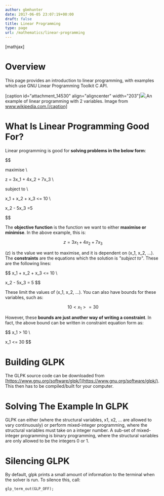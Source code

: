 ```yaml
---
author: gbmhunter
date: 2017-06-05 23:07:19+00:00
draft: false
title: Linear Programming
type: page
url: /mathematics/linear-programming
---
```


[mathjax]




# Overview




This page provides an introduction to linear programming, with examples which use GNU Linear Programming Toolkit C API.



[caption id="attachment_14530" align="aligncenter" width="203"][![](/images/2017/06/linear-programming-example-2d-graph-feasible-region-wikipedia.png)
](/images/2017/06/linear-programming-example-2d-graph-feasible-region-wikipedia.png) An example of linear programming with 2 variables. Image from www.wikipedia.com.[/caption]



# What Is Linear Programming Good For?




Linear programming is good for **solving problems in the below form**:




$$  

 maximise \\  

 z = 3x_1 + 4x_2 + 7x_3 \\  

 subject to \\  

 x_1 + x_2 + x_3 <= 10 \\  

 x_2 - 5x_3 =5  

 $$




The **objective function** is the function we want to either **maximise or minimise**. In the above example, this is:




$$ z = 3x_1 + 4x_2 + 7x_3 $$




\(z\) is the value we want to maximise, and it is dependent on \(x_1, x_2, ...\). The **constraints** are the equations which the solution is _"subject to"_. These are the following lines:




$$ x_1 + x_2 + x_3 <= 10 \\  

 x_2 - 5x_3 = 5 $$




These limit the values of \(x_1, x_2, ...\). You can also have bounds for these variables, such as:




$$ 10 < x_1 >= 30 $$




However, these **bounds are just another way of writing a constraint**. In fact, the above bound can be written in constraint equation form as:




$$ x_1 > 10 \\  

 x_1 <= 30 $$




# Building GLPK




The GLPK source code can be downloaded from [https://www.gnu.org/software/glpk/](https://www.gnu.org/software/glpk/). This then has to be compiled/built for your computer.




# Solving The Example In GLPK




GLPK can either (where the structural variables, x1, x2, ... are allowed to vary continuously) or perform mixed-integer programming, where the structural variables must take on a integer number. A sub-set of mixed-integer programming is binary programming, where the structural variables are only allowed to be the integers 0 or 1.




# Silencing GLPK




By default, glpk prints a small amount of information to the terminal when the solver is run. To silence this, call:



    
    glp_term_out(GLP_OFF);
